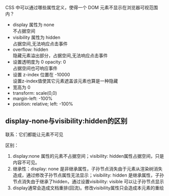 CSS 中可以通过哪些属性定义，使得一个 DOM 元素不显示在浏览器可视范围内？　
* display 属性为 none    
  不占据空间
* visibility 属性为 hidden       
  占据空间,无法响应点击事件
* overflow: hidden     
  隐藏元素溢出部分，占据空间,无法响应点击事件
* 设置透明度为 0 opacity: 0    
  占据空间也可响应事件
* 设置 z-index 位置在 -10000    
  设置z-index值使其它元素遮盖该元素也算是一种隐藏
* 宽高为 0
* transform: scale(0,0)
* margin-left: -100%
* position: relative; left: -100%


## display-none与visibility:hidden的区别
联系：它们都能让元素不可见

区别：
1. display:none 属性的元素不占据空间；visibility: hidden属性占据空间，只是内容不可见。
2. 继承性：display: none 是非继承属性，子孙节点消失由于元素从渲染树消失造成，通过修改子孙节点属性无法显示；visibility: hidden 是继承属性，子孙节点消失由于继承了hidden，通过设置visibility: visible 可以让子孙节点显示
3. display通常会造成文档重排(回流)。修改visibility属性只会造成本元素的重绘